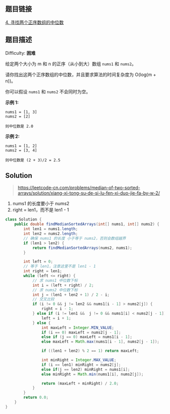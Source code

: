 ## 题目链接

[4\. 寻找两个正序数组的中位数](https://leetcode-cn.com/problems/median-of-two-sorted-arrays/)

## 题目描述

Difficulty: **困难**


给定两个大小为 m 和 n 的正序（从小到大）数组 `nums1` 和 `nums2`。

请你找出这两个正序数组的中位数，并且要求算法的时间复杂度为 O(log(m + n))。

你可以假设 `nums1` 和 `nums2` 不会同时为空。

**示例 1:**

```
nums1 = [1, 3]
nums2 = [2]

则中位数是 2.0
```

**示例 2:**

```
nums1 = [1, 2]
nums2 = [3, 4]

则中位数是 (2 + 3)/2 = 2.5
```


## Solution

> <https://leetcode-cn.com/problems/median-of-two-sorted-arrays/solution/xiang-xi-tong-su-de-si-lu-fen-xi-duo-jie-fa-by-w-2/>

1. nums1 的长度要小于 nums2
2. right = len1，而不是 len1 - 1

```java
class Solution {
    public double findMedianSortedArrays(int[] nums1, int[] nums2) {
        int len1 = nums1.length;
        int len2 = nums2.length;
        // 确保 nums1 的长度 小于等于 nums2，否则会数组越界
        if (len1 > len2) {
            return findMedianSortedArrays(nums2, nums1);
        }

        int left = 0;
        // 等于 len1，注意这里不是 len1 - 1
        int right = len1;
        while (left <= right) {
            // 求 nums1 中位数下标
            int i = (left + right) / 2;
            // 求 nums2 中位数下标
            int j = (len1 + len2 + 1) / 2 - i;
            // 交叉比较
            if (i != 0 && j != len2 && nums1[i - 1] > nums2[j]) {
                right = i - 1;
            } else if (i != len1 &&  j != 0 && nums1[i] < nums2[j - 1]) {
                left = i + 1;
            } else {
                int maxLeft = Integer.MIN_VALUE;
                if (i == 0) maxLeft = nums2[j - 1];
                else if (j == 0) maxLeft = nums1[i - 1];
                else maxLeft = Math.max(nums1[i - 1], nums2[j - 1]);

                if ((len1 + len2) % 2 == 1) return maxLeft;

                int minRight = Integer.MAX_VALUE;
                if (i == len1) minRight = nums2[j];
                else if(j == len2) minRight = nums1[i];
                else minRight = Math.min(nums1[i], nums2[j]);

                return (maxLeft + minRight) / 2.0;
            }
        }
        return 0.0;
    }
}
```